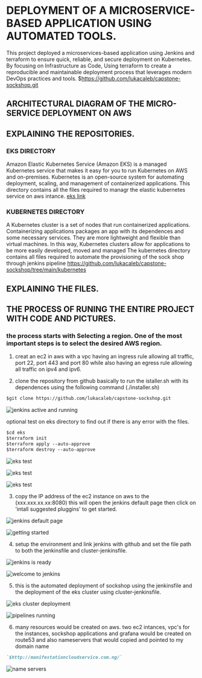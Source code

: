 # DEPLOYMENT OF A MICROSERVICE-BASED APPLICATION USING AUTOMATED TOOLS.

This project deployed a microservices-based application using Jenkins and terraform to ensure quick, reliable, and secure deployment on Kubernetes. By focusing on Infrastructure as Code, Using terraform to create a reproducible and maintainable deployment process that leverages modern DevOps practices and tools.
$https://github.com/lukacaleb/capstone-sockshop.git

## ARCHITECTURAL DIAGRAM OF THE MICRO-SERVICE DEPLOYMENT ON AWS


## EXPLAINING THE REPOSITORIES.
### EKS DIRECTORY 
Amazon Elastic Kubernetes Service (Amazon EKS) is a managed Kubernetes service that makes it easy for you to run Kubernetes on AWS and on-premises. Kubernetes is an open-source system for automating deployment, scaling, and management of containerized applications. This directory contains all the files required to managr the elastic kubernetes service on aws intance.
[eks link](https://github.com/lukacaleb/capstone-sockshop/tree/main/eks)

### KUBERNETES DIRECTORY
A Kubernetes cluster is a set of nodes that run containerized applications. Containerizing applications packages an app with its dependences and some necessary services. They are more lightweight and flexible than virtual machines. In this way, Kubernetes clusters allow for applications to be more easily developed, moved and managed
The kubernetes directory contains all files required to automate the provisioning of the sock shop through jenkins pipeline 
https://github.com/lukacaleb/capstone-sockshop/tree/main/kubernetes

## EXPLAINING THE FILES. 


## THE PROCESS OF RUNING THE ENTIRE PROJECT WITH CODE AND PICTURES.
### the process starts with Selecting a region. One of the most important steps is to select the desired AWS region.

1. creat an ec2 in aws with a vpc having an ingress rule allowing all traffic, port 22, port 443 and port 80 while also having an egress rule allowing all traffic on ipv4 and ipv6.

2. clone the repository from github basically to run the istaller.sh with its dependences using the following command (./installer.sh)

```markdown
$git clone https://github.com/lukacaleb/capstone-sockshop.git
```

   ![jenkins active and running](capstone-pictures/capstone1.PNG)

   optional 
   test on eks directory to find out if there is any error with the files.

   ```markdown
   $cd eks
   $terraform init
   $terraform apply --auto-approve
   $terraform destroy --auto-approve
   ```

   ![eks test](capstone-pictures/capstone2.PNG)

   ![eks test](capstone-pictures/capstone5.PNG)

   ![eks test](capstone-pictures/capstone6.PNG)

3. copy the IP address of the ec2 instance on aws to the (xxx.xxx.xx.xx:8080) this will open the jenkins default page then click on 'intall suggested pluggins' to get started.

  ![jenkins default page](capstone-pictures/jenkins-pictures/jenkins1.PNG)

  ![getting started](capstone-pictures/jenkins-pictures/jenkins2.PNG)

4. setup the environment and link jenkins with github and set the file path to both the jenkinsfile and cluster-jenkinsfile. 

 ![jenkins is ready ](capstone-pictures/jenkins-pictures/jenkins3.PNG)

![welcome to jenkins](capstone-pictures/jenkins-pictures/jenkins4.PNG)

5. this is the automated deployment of sockshop using the jenkinsfile and the deployment of the eks cluster using cluster-jenkinsfile.

![eks cluster deployment](capstone-pictures/jenkins-pictures/jenkins5.PNG)

![pipelines running ](<capstone-pictures/jenkins-pictures/jenkinspipe lines runing.PNG>)

6. many resources would be created on aws. two ec2 intances, vpc's for the instances, sockshop applications and grafana would be created on route53 and also nameservers that would copied and pointed to my domain name 
 ```markdown
 `$http://manifestationcloudservice.com.ng/`
 ```
 ![name servers](<capstone-pictures/jenkins-pictures/updating nameservers.PNG>)



 